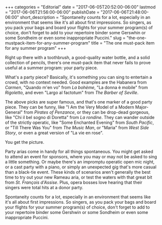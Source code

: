 +++
categories = "Editorial"
date = "2017-06-05T20:52:00-06:00"
lastmod = "2017-06-06T21:56:00-06:00"
publishDate = "2017-06-06T21:48:00-06:00"
short_description = "Spontaneity counts for a lot, especially in an environment that seems like it's all about first impressions. So singers, as you pack your bags and board your flights for your summer program(s) of choice, don't forget to add to your repertoire binder some Gerswhin or some Sondheim or even some inappropriate Puccini."
slug = "the-one-mustpack-item-for-any-summer-program"
title = "The one must-pack item for any summer program"
+++

Right up there with a toothbrush, a good-quality water bottle, and a solid collection of pencils, there's one must-pack item that never fails to prove useful at a summer program: your party piece.

What's a party piece? Basically, it's something you can sing to entertain a crowd, with no context needed. Good examples are the Habanera from *Carmen*, "Quando m'en vo" from *La bohème*, "La donna è mobile" from *Rigoletto*, and even "Largo al factotum" from *The Barber of Seville*. 

The above picks are super famous, and that's one marker of a good party piece. They can be funny, like "I Am the Very Model of a Modern Major-General" from *Pirates of Penzance*, or they can be drop-dead gorgeous, like "Chi il bel sogno di Doretta" from *La rondine*. They can wander outside of the strictly operatic, like "Some Enchanted Evening" from *South Pacific*, or "Till There Was You" from *The Music Man*, or "Maria" from *West Side Story*, or even a great version of "La vie en rose".

You get the picture.

Party arias come in handy for all things spontaneous. You might get asked to attend an event for sponsors, where you may or may not be asked to sing a little something. Or maybe there's an impromptu operatic open mic night, or a cast party with a piano, or simply an unexpected gig that's more casual than a black-tie event. These kinds of scenarios aren't generally the best time to try out your new Rameau aria, or test the waters with that great bit from *St. François d'Assise*. Plus, opera bosses love hearing that their singers were total hits at a donor party.

Spontaneity counts for a lot, especially in an environment that seems like it's all about first impressions. So singers, as you pack your bags and board your flights for your summer program(s) of choice, don't forget to add to your repertoire binder some Gershwin or some Sondheim or even some inappropriate Puccini. 
